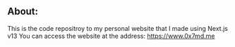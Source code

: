 ## About:

This is the code repositroy to my personal website that I made using Next.js v13
You can access the website at the address: https://www.0x7md.me
